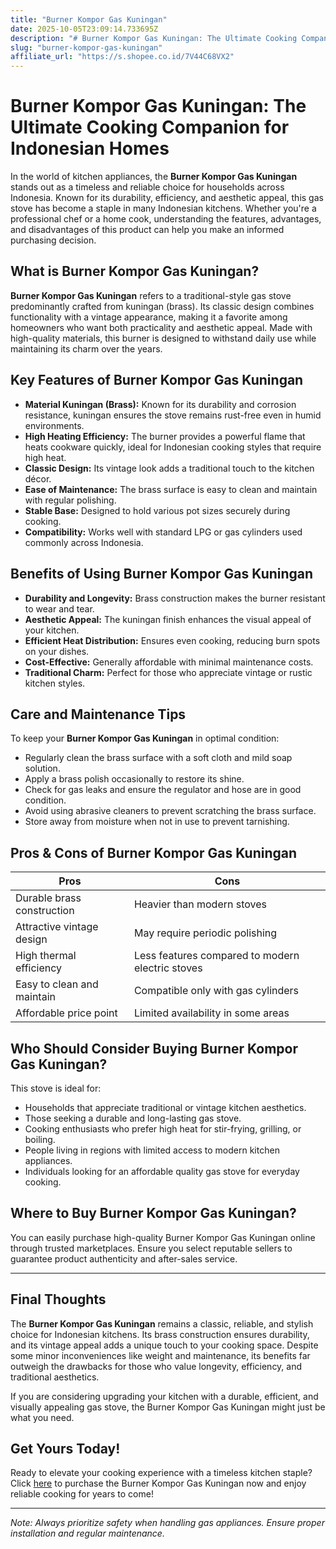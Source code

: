 ```yaml
---
title: "Burner Kompor Gas Kuningan"
date: 2025-10-05T23:09:14.733695Z
description: "# Burner Kompor Gas Kuningan: The Ultimate Cooking Companion for Indonesian Homes..."
slug: "burner-kompor-gas-kuningan"
affiliate_url: "https://s.shopee.co.id/7V44C68VX2"
---
```

# Burner Kompor Gas Kuningan: The Ultimate Cooking Companion for Indonesian Homes

In the world of kitchen appliances, the **Burner Kompor Gas Kuningan** stands out as a timeless and reliable choice for households across Indonesia. Known for its durability, efficiency, and aesthetic appeal, this gas stove has become a staple in many Indonesian kitchens. Whether you're a professional chef or a home cook, understanding the features, advantages, and disadvantages of this product can help you make an informed purchasing decision.

## What is Burner Kompor Gas Kuningan?

**Burner Kompor Gas Kuningan** refers to a traditional-style gas stove predominantly crafted from kuningan (brass). Its classic design combines functionality with a vintage appearance, making it a favorite among homeowners who want both practicality and aesthetic appeal. Made with high-quality materials, this burner is designed to withstand daily use while maintaining its charm over the years.

## Key Features of Burner Kompor Gas Kuningan

- **Material Kuningan (Brass):** Known for its durability and corrosion resistance, kuningan ensures the stove remains rust-free even in humid environments.
- **High Heating Efficiency:** The burner provides a powerful flame that heats cookware quickly, ideal for Indonesian cooking styles that require high heat.
- **Classic Design:** Its vintage look adds a traditional touch to the kitchen décor.
- **Ease of Maintenance:** The brass surface is easy to clean and maintain with regular polishing.
- **Stable Base:** Designed to hold various pot sizes securely during cooking.
- **Compatibility:** Works well with standard LPG or gas cylinders used commonly across Indonesia.

## Benefits of Using Burner Kompor Gas Kuningan

- **Durability and Longevity:** Brass construction makes the burner resistant to wear and tear.
- **Aesthetic Appeal:** The kuningan finish enhances the visual appeal of your kitchen.
- **Efficient Heat Distribution:** Ensures even cooking, reducing burn spots on your dishes.
- **Cost-Effective:** Generally affordable with minimal maintenance costs.
- **Traditional Charm:** Perfect for those who appreciate vintage or rustic kitchen styles.

## Care and Maintenance Tips

To keep your **Burner Kompor Gas Kuningan** in optimal condition:

- Regularly clean the brass surface with a soft cloth and mild soap solution.
- Apply a brass polish occasionally to restore its shine.
- Check for gas leaks and ensure the regulator and hose are in good condition.
- Avoid using abrasive cleaners to prevent scratching the brass surface.
- Store away from moisture when not in use to prevent tarnishing.

## Pros & Cons of Burner Kompor Gas Kuningan

| **Pros** | **Cons** |
|------------|------------|
| Durable brass construction | Heavier than modern stoves |
| Attractive vintage design | May require periodic polishing |
| High thermal efficiency | Less features compared to modern electric stoves |
| Easy to clean and maintain | Compatible only with gas cylinders |
| Affordable price point | Limited availability in some areas |

## Who Should Consider Buying Burner Kompor Gas Kuningan?

This stove is ideal for:

- Households that appreciate traditional or vintage kitchen aesthetics.
- Those seeking a durable and long-lasting gas stove.
- Cooking enthusiasts who prefer high heat for stir-frying, grilling, or boiling.
- People living in regions with limited access to modern kitchen appliances.
- Individuals looking for an affordable quality gas stove for everyday cooking.

## Where to Buy Burner Kompor Gas Kuningan?

You can easily purchase high-quality Burner Kompor Gas Kuningan online through trusted marketplaces. Ensure you select reputable sellers to guarantee product authenticity and after-sales service.

---

## Final Thoughts

The **Burner Kompor Gas Kuningan** remains a classic, reliable, and stylish choice for Indonesian kitchens. Its brass construction ensures durability, and its vintage appeal adds a unique touch to your cooking space. Despite some minor inconveniences like weight and maintenance, its benefits far outweigh the drawbacks for those who value longevity, efficiency, and traditional aesthetics.

If you are considering upgrading your kitchen with a durable, efficient, and visually appealing gas stove, the Burner Kompor Gas Kuningan might just be what you need.

## Get Yours Today!

Ready to elevate your cooking experience with a timeless kitchen staple? Click [here](https://s.shopee.co.id/7V44C68VX2) to purchase the Burner Kompor Gas Kuningan now and enjoy reliable cooking for years to come!

---

*Note: Always prioritize safety when handling gas appliances. Ensure proper installation and regular maintenance.*